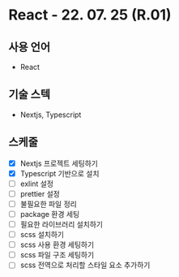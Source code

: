 # React - 22. 07. 25 (R.01)

## 사용 언어

- React

## 기술 스텍

- Nextjs, Typescript

<!-- - JS

   1. d
   2. d

- d

   1. d
   2. d -->

## 스케줄

- [x] Nextjs 프로젝트 세팅하기
- [x] Typescript 기반으로 설치
- [ ] exlint 설정
- [ ] prettier 설정
- [ ] 불필요한 파일 정리
- [ ] package 환경 세팅
- [ ] 필요한 라이브러리 설치하기
- [ ] scss 설치하기
- [ ] scss 사용 환경 세팅하기
- [ ] scss 파일 구조 세팅하기
- [ ] scss 전역으로 처리할 스타일 요소 추가하기
